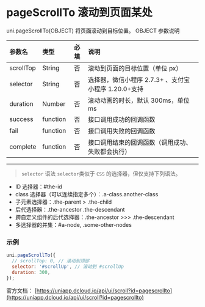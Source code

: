 # pageScrollTo 滚动到页面某处

uni.pageScrollTo(OBJECT) 将页面滚动到目标位置。 OBJECT 参数说明

| 参数名    | 类型     | 必填 | 说明                                                 |
| :-------- | :------- | :--: | :--------------------------------------------------- |
| scrollTop | String   |  否  | 滚动到页面的目标位置（单位 px）                      |
| selector  | String   |  否  | 选择器，微信小程序 2.7.3+ 、支付宝小程序 1.20.0+支持 |
| duration  | Number   |  否  | 滚动动画的时长，默认 300ms，单位 ms                  |
| success   | function |  否  | 接口调用成功的回调函数                               |
| fail      | function |  否  | 接口调用失败的回调函数                               |
| complete  | function |  否  | 接口调用结束的回调函数（调用成功、失败都会执行）     |

---

> `selector` 语法 `selector`类似于 `CSS` 的选择器，但仅支持下列语法。

- ID 选择器：#the-id
- class 选择器（可以连续指定多个）：.a-class.another-class
- 子元素选择器：.the-parent > .the-child
- 后代选择器：.the-ancestor .the-descendant
- 跨自定义组件的后代选择器：.the-ancestor >>> .the-descendant
- 多选择器的并集：#a-node, .some-other-nodes

### 示例

```js
uni.pageScrollTo({
  // scrollTop: 0, // 滚动到顶部
  selector: '#scrollUp', // 滚动到 #scrollUp
  duration: 300,
});
```

官方文档： [https://uniapp.dcloud.io/api/ui/scroll?id=pagescrollto](https://uniapp.dcloud.io/api/ui/scroll?id=pagescrollto)
